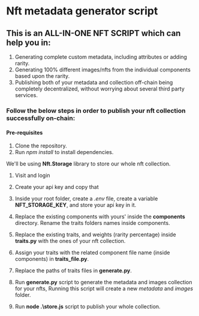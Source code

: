 # Nft metadata generator script

## This is an ALL-IN-ONE NFT SCRIPT which can help you in:

1. Generating complete custom metadata, including attributes or adding rarity.
2. Generating 100% different images/nfts from the individual components based upon the rarity.
3. Publishing both of your metadata and collection off-chain being completely decentralized, without worrying about several third party services.

### Follow the below steps in order to publish your nft collection successfully on-chain:

#### Pre-requisites

1. Clone the repository.
2. Run *npm install* to install dependencies.

We'll be using **Nft.Storage** library to store our whole nft collection.

1. Visit and login
2. Create your api key and copy that
3. Inside your root folder, create a _.env_ file, create a variable **NFT_STORAGE_KEY**, and store your api key in it.

4. Replace the existing components with yours' inside the **components** directory. Rename the traits folders names inside components.
5. Replace the existing traits, and weights (rarity percentage) inside **traits.py** with the ones of your nft collection.
6. Assign your traits with the related component file name (inside components) in **traits_file.py**.
7. Replace the paths of traits files in **generate.py**.
8. Run **generate.py** script to generate the metadata and images collection for your nfts, Running this script will create a new _metadata_ and _images_ folder.
9. Run **node .\store.js** script to publish your whole collection.
